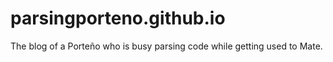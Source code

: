 parsingporteno.github.io
========================

The blog of a Porteño who is busy parsing code while getting used to Mate.
